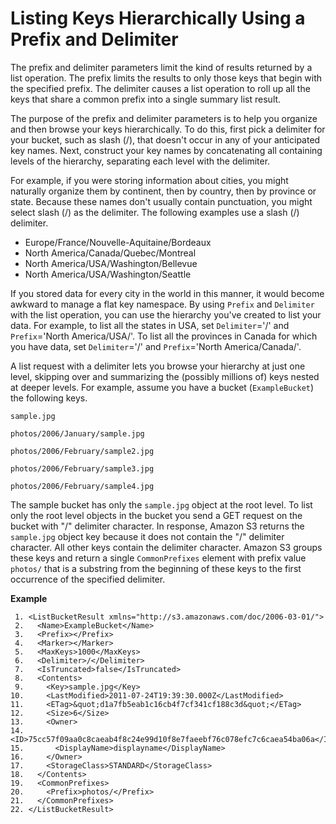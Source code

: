 # Listing Keys Hierarchically Using a Prefix and Delimiter<a name="ListingKeysHierarchy"></a>

 The prefix and delimiter parameters limit the kind of results returned by a list operation\. The prefix limits the results to only those keys that begin with the specified prefix\. The delimiter causes a list operation to roll up all the keys that share a common prefix into a single summary list result\. 

 The purpose of the prefix and delimiter parameters is to help you organize and then browse your keys hierarchically\. To do this, first pick a delimiter for your bucket, such as slash \(/\), that doesn't occur in any of your anticipated key names\. Next, construct your key names by concatenating all containing levels of the hierarchy, separating each level with the delimiter\. 

 For example, if you were storing information about cities, you might naturally organize them by continent, then by country, then by province or state\. Because these names don't usually contain punctuation, you might select slash \(/\) as the delimiter\. The following examples use a slash \(/\) delimiter\.
+ Europe/France/Nouvelle\-Aquitaine/Bordeaux
+ North America/Canada/Quebec/Montreal
+ North America/USA/Washington/Bellevue
+ North America/USA/Washington/Seattle

 If you stored data for every city in the world in this manner, it would become awkward to manage a flat key namespace\. By using `Prefix` and `Delimiter` with the list operation, you can use the hierarchy you've created to list your data\. For example, to list all the states in USA, set `Delimiter`='/' and `Prefix`='North America/USA/'\. To list all the provinces in Canada for which you have data, set `Delimiter`='/' and `Prefix`='North America/Canada/'\.

 A list request with a delimiter lets you browse your hierarchy at just one level, skipping over and summarizing the \(possibly millions of\) keys nested at deeper levels\. For example, assume you have a bucket \(`ExampleBucket`\) the following keys\.

`sample.jpg` 

`photos/2006/January/sample.jpg` 

`photos/2006/February/sample2.jpg` 

`photos/2006/February/sample3.jpg` 

`photos/2006/February/sample4.jpg` 

The sample bucket has only the `sample.jpg` object at the root level\. To list only the root level objects in the bucket you send a GET request on the bucket with "/" delimiter character\. In response, Amazon S3 returns the `sample.jpg` object key because it does not contain the "/" delimiter character\. All other keys contain the delimiter character\. Amazon S3 groups these keys and return a single `CommonPrefixes` element with prefix value `photos/` that is a substring from the beginning of these keys to the first occurrence of the specified delimiter\.

**Example**  

```
 1. <ListBucketResult xmlns="http://s3.amazonaws.com/doc/2006-03-01/">
 2.   <Name>ExampleBucket</Name>
 3.   <Prefix></Prefix>
 4.   <Marker></Marker>
 5.   <MaxKeys>1000</MaxKeys>
 6.   <Delimiter>/</Delimiter>
 7.   <IsTruncated>false</IsTruncated>
 8.   <Contents>
 9.     <Key>sample.jpg</Key>
10.     <LastModified>2011-07-24T19:39:30.000Z</LastModified>
11.     <ETag>&quot;d1a7fb5eab1c16cb4f7cf341cf188c3d&quot;</ETag>
12.     <Size>6</Size>
13.     <Owner>
14.       <ID>75cc57f09aa0c8caeab4f8c24e99d10f8e7faeebf76c078efc7c6caea54ba06a</ID>
15.       <DisplayName>displayname</DisplayName>
16.     </Owner>
17.     <StorageClass>STANDARD</StorageClass>
18.   </Contents>
19.   <CommonPrefixes>
20.     <Prefix>photos/</Prefix>
21.   </CommonPrefixes>
22. </ListBucketResult>
```